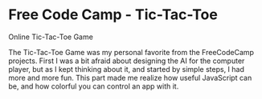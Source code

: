 # Free Code Camp - Tic-Tac-Toe
Online Tic-Tac-Toe Game


The Tic-Tac-Toe Game was my personal favorite from the FreeCodeCamp projects. First I was a bit afraid about designing the AI for the computer player, but as I kept thinking about it, and started by simple steps, I had more and more fun.
This part made me realize how useful JavaScript can be, and how colorful you
can control an app with it.
